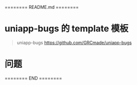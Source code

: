 ======== README.md ========

# uniapp-bugs 的 template 模板
> uniapp-bugs https://github.com/GRCmade/uniapp-bugs


# 问题

======== END ========